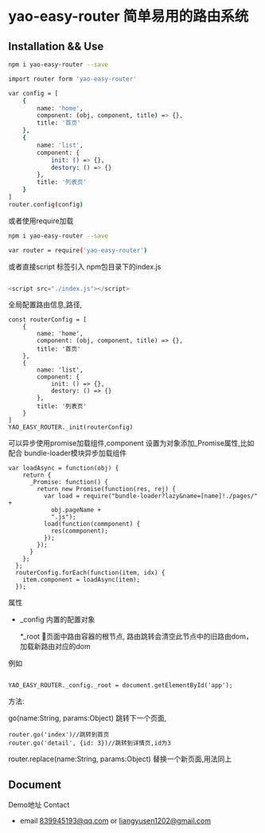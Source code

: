 # yao-easy-router 简单易用的路由系统

## Installation && Use

```bash
npm i yao-easy-router --save

import router form 'yao-easy-router' 

var config = [
    {
        name: 'home',
        component: (obj, component, title) => {},
        title: '首页'
    },
    {
        name: 'list',
        component: {
            init: () => {},
            destory: () => {}
        },
        title: '列表页'
    }
]
router.config(config)

```

或者使用require加载

```bash
npm i yao-easy-router --save

var router = require('yao-easy-router')

```

或者直接script 标签引入 npm包目录下的index.js

```js

<script src="./index.js"></script>

```

全局配置路由信息,路径,
```
const routerConfig = [
    {
        name: 'home',
        component: (obj, component, title) => {},
        title: '首页'
    },
    {
        name: 'list',
        component: {
            init: () => {},
            destory: () => {}
        },
        title: '列表页'
    }
]
YAO_EASY_ROUTER._init(routerConfig)

```

可以异步使用promise加载组件,component 设置为对象添加_Promise属性,比如配合
bundle-loader模块异步加载组件

```
var loadAsync = function(obj) {
    return {
      _Promise: function() {
        return new Promise(function(res, rej) {
          var load = require("bundle-loader?lazy&name=[name]!./pages/" +
            obj.pageName +
            ".js");
          load(function(commponent) {
            res(commponent);
          });
        });
      }
    };
  };
  routerConfig.forEach(function(item, idx) {
    item.component = loadAsync(item);
  });
```

属性
* _config 内置的配置对象

    *_root 页面中路由容器的根节点,
    路由跳转会清空此节点中的旧路由dom，加载新路由对应的dom

例如
```

YAO_EASY_ROUTER._config._root = document.getElementById('app');

```
方法:

go(name:String, params:Object)
跳转下一个页面,
```
router.go('index')//跳转到首页
router.go('detail', {id: 3})//跳转到详情页,id为3
```

router.replace(name:String, params:Object)
替换一个新页面,用法同上

## Document


Demo地址 
Contact 

* email 839945193@qq.com or liangyusen1202@gmail.com
